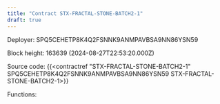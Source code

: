 ```yaml
---
title: "Contract STX-FRACTAL-STONE-BATCH2-1"
draft: true
---
```

Deployer: SPQ5CEHETP8K4Q2FSNNK9ANMPAVBSA9NN86YSN59


 



Block height: 163639 (2024-08-27T22:53:20.000Z)

Source code: {{<contractref "STX-FRACTAL-STONE-BATCH2-1" SPQ5CEHETP8K4Q2FSNNK9ANMPAVBSA9NN86YSN59 STX-FRACTAL-STONE-BATCH2-1>}}

Functions:


